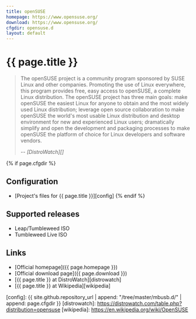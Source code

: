 ```yaml
---
title: openSUSE
homepage: https://www.opensuse.org/
download: https://www.opensuse.org/
cfgdir: opensuse.d
layout: default
---
```


# {{ page.title }}

> The openSUSE project is a community program sponsored by SUSE Linux and other
> companies. Promoting the use of Linux everywhere, this program provides free,
> easy access to openSUSE, a complete Linux distribution. The openSUSE project
> has three main goals: make openSUSE the easiest Linux for anyone to obtain and
> the most widely used Linux distribution; leverage open source collaboration to
> make openSUSE the world's most usable Linux distribution and desktop
> environment for new and experienced Linux users; dramatically simplify and
> open the development and packaging processes to make openSUSE the platform of
> choice for Linux developers and software vendors.
>
> -- <cite markdown="1">[DistroWatch][]</cite>


{% if page.cfgdir %}
## Configuration

- [Project's files for {{ page.title }}][config]
{% endif %}


## Supported releases

- Leap/Tumbleweed ISO
- Tumbleweed Live ISO


## Links

- [Official homepage]({{ page.homepage }})
- [Official download page]({{ page.download }})
- [{{ page.title }} at DistroWatch][distrowatch]
- [{{ page.title }} at Wikipedia][wikipedia]


[config]: {{ site.github.repository_url | append: "/tree/master/mbusb.d/" | append: page.cfgdir }}
[distrowatch]: https://distrowatch.com/table.php?distribution=opensuse
[wikipedia]: https://en.wikipedia.org/wiki/OpenSUSE
